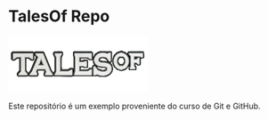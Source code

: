 # TalesOf Repo

![](TalesOf.png)

Este repositório é um exemplo proveniente do curso de Git e GitHub.

